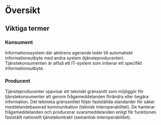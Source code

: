 

# Översikt #

## Viktiga termer ##

### Konsument ###
Informationssystem där aktörens agerande leder till automatiskt informationsutbyte med andra system (tjänsteproducenter).
Tjänstekonsumenten är alltså ett IT-system som initierar ett specifikt informationsutbyte.

### Producent ###
Tjänsteproducenter uppvisar ett tekniskt gränssnitt som möjliggör för tjänstekonsumenter att genom frågemeddelanden förändra eller begära information.
Det tekniska gränssnittet följer fastställda standarder för säker meddelandebaserad kommunikation (teknisk interoperabilitet).
De hanterar frågemeddelanden och producerar svarsmeddelanden enligt för funktionen fastställt nationellt tjänstekontrakt (semantisk interoperabilitet).